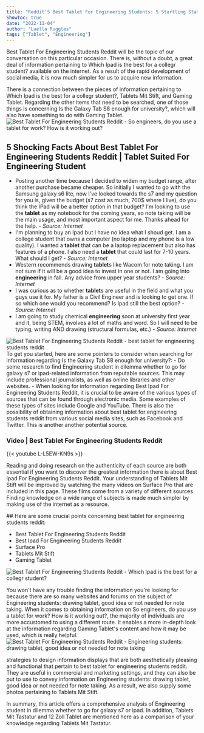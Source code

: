 ```yaml
---
title: "Reddit'S Best Tablet For Engineering Students: 5 Startling Statistics"
ShowToc: true 
date: "2022-11-04"
author: "Luella Ruggles" 
tags: ["Tablet", "Engineering"]
---
```


Best Tablet For Engineering Students Reddit will be the topic of our conversation on this particular occasion. There is, without a doubt, a great deal of information pertaining to Which Ipad is the best for a collegr student? available on the internet. As a result of the rapid development of social media, it is now much simpler for us to acquire new information.

There is a connection between the pieces of information pertaining to Which Ipad is the best for a collegr student?, Tablets Mit Stift, and Gaming Tablet. Regarding the other items that need to be searched, one of those things is concerning Is the Galaxy Tab S8 enough for university?, which will also have something to do with Gaming Tablet.
<img loading="lazy" src="https://venturebeat.com/wp-content/uploads/2019/10/dinner_party_corpus_v1-1.jpg._CB452790362_-1.jpg?w=364" onerror="this.onerror=null;this.src='https://blogger.googleusercontent.com/img/a/AVvXsEhe7F7TRXHtjiKvHb5vS7DmnxvpHiDyoYyYvm1nHB3Qp2_w3BnM6A2eq4v7FYxCC9bfZt3a9vIMtAYEKUiaDQbHMg-ViyGmRIj39MLp0bGFfgfYw1Dc9q_H-T0wiTm3l0Uq42dETrN9eC8aGJ9_IORZsxST1AcLR7np1koOfcc7tnHa4S8Mwz_xD9d0=s16000';" alt="Best Tablet For Engineering Students Reddit - So engineers, do you use a tablet for work? How is it working out?" >

## 5 Shocking Facts About Best Tablet For Engineering Students Reddit | Tablet Suited For Engineering Student
-   Posting another time because I decided to widen my budget range, after another purchase became cheaper. So initially I wanted to go with the Samsung galaxy s6 lite, now I've looked towards the s7 and my question for you is, given the budget (s7 cost as much, 700$ where I live), do you think the IPad will be a better option in that budget? I'm looking to use the **tablet** as my notebook for the coming years, so note taking will be the main usage, and most important aspect for me. Thanks ahead for the help. - <cite>Source: Internet</cite>
-   I'm planning to buy an Ipad but I have no idea what I shoud get. I am a college student that owns a computer (no laptop and my phone is a low quality). I wanted a **tablet** that can be a laptop replacement but also has features of a phone. I also need a **tablet** that could last for 7-10 years. What should I get? - <cite>Source: Internet</cite>
-   Western recommends drawing **tablet**s like Wacom for note taking. I am not sure if it will be a good idea to invest in one or not. I am going into **engineering** in fall. Any advice from upper year students? - <cite>Source: Internet</cite>
-   I was curious as to whether **tablet**s are useful in the field and what you guys use it for. My father is a Civil Engineer and is looking to get one. If so which one would you recommend? Is Ipad still the best option? - <cite>Source: Internet</cite>
-   I am going to study chemical **engineering** soon at university first year and it, being STEM, involves a lot of maths and word. So I will need to be typing, writing AND drawing (structural formulas, etc.) - <cite>Source: Internet</cite>


<img loading="lazy" src="https://www.army.mil/e2/c/images/2012/01/18/232435/original.jpg" onerror="this.onerror=null;this.src='https://blogger.googleusercontent.com/img/a/AVvXsEhe7F7TRXHtjiKvHb5vS7DmnxvpHiDyoYyYvm1nHB3Qp2_w3BnM6A2eq4v7FYxCC9bfZt3a9vIMtAYEKUiaDQbHMg-ViyGmRIj39MLp0bGFfgfYw1Dc9q_H-T0wiTm3l0Uq42dETrN9eC8aGJ9_IORZsxST1AcLR7np1koOfcc7tnHa4S8Mwz_xD9d0=s16000';" alt="Best Tablet For Engineering Students Reddit - best tablet for engineering students reddit" >
To get you started, here are some pointers to consider when searching for information regarding Is the Galaxy Tab S8 enough for university?:
- Do some research to find Engineering student in dilemma whether to go for galaxy s7 or ipad-related information from reputable sources. This may include professional journalists, as well as online libraries and other websites.
- When looking for information regarding Best Ipad For Engineering Students Reddit, it is crucial to be aware of the various types of sources that can be found through electronic media. Some examples of these types of sites include Google and YouTube. There is also the possibility of obtaining information about best tablet for engineering students reddit from various social media sites, such as Facebook and Twitter. This is another another potential source.

### Video | Best Tablet For Engineering Students Reddit
{{< youtube L-L5EW-KN9s >}} 


Reading and doing research on the authenticity of each source are both essential if you want to discover the greatest information there is about Best Ipad For Engineering Students Reddit.
Your understanding of Tablets Mit Stift will be improved by watching the many videos on Surface Pro that are included in this page. These films come from a variety of different sources. Finding knowledge on a wide range of subjects is made much simpler by making use of the internet as a resource.
<script async="async" data-cfasync="false" src="//normallydemandedalter.com/fe63df3c5408708b15d8dc3d9b206b31/invoke.js"></script>
<div id="container-fe63df3c5408708b15d8dc3d9b206b31"></div>
## Here are some crucial points concerning best tablet for engineering students reddit:

- Best Tablet For Engineering Students Reddit
- Best Ipad For Engineering Students Reddit
- Surface Pro
- Tablets Mit Stift
- Gaming Tablet

 <img loading="lazy" src="https://cdn.rit.edu/images/news/2020-09/aerial_drone_09-web.jpg" onerror="this.onerror=null;this.src='https://blogger.googleusercontent.com/img/a/AVvXsEhe7F7TRXHtjiKvHb5vS7DmnxvpHiDyoYyYvm1nHB3Qp2_w3BnM6A2eq4v7FYxCC9bfZt3a9vIMtAYEKUiaDQbHMg-ViyGmRIj39MLp0bGFfgfYw1Dc9q_H-T0wiTm3l0Uq42dETrN9eC8aGJ9_IORZsxST1AcLR7np1koOfcc7tnHa4S8Mwz_xD9d0=s16000';" alt="Best Tablet For Engineering Students Reddit - Which Ipad is the best for a collegr student?" >

You won't have any trouble finding the information you're looking for because there are so many websites and forums on the subject of Engineering students: drawing tablet, good idea or not needed for note taking.
When it comes to obtaining information on So engineers, do you use a tablet for work? How is it working out?, the majority of individuals are more accustomed to using a different route. It enables a more in-depth look at the information regarding Gaming Tablet's content and how it may be used, which is really helpful.
<img loading="lazy" src="https://4.bp.blogspot.com/-iReEjy4aj6U/Wh87nCQ0VqI/AAAAAAAAAA8/ErvL7fnBK0AnmqhYFT1SV36zs83wQHd1ACLcBGAs/s1600/laptop_repair_vancouver.jpg" onerror="this.onerror=null;this.src='https://blogger.googleusercontent.com/img/a/AVvXsEhe7F7TRXHtjiKvHb5vS7DmnxvpHiDyoYyYvm1nHB3Qp2_w3BnM6A2eq4v7FYxCC9bfZt3a9vIMtAYEKUiaDQbHMg-ViyGmRIj39MLp0bGFfgfYw1Dc9q_H-T0wiTm3l0Uq42dETrN9eC8aGJ9_IORZsxST1AcLR7np1koOfcc7tnHa4S8Mwz_xD9d0=s16000';" alt="Best Tablet For Engineering Students Reddit - Engineering students: drawing tablet, good idea or not needed for note taking" >

strategies to design information displays that are both aesthetically pleasing and functional that pertain to best tablet for engineering students reddit. They are useful in commercial and marketing settings, and they can also be put to use to convey information on Engineering students: drawing tablet, good idea or not needed for note taking. As a result, we also supply some photos pertaining to Tablets Mit Stift.

In summary, this article offers a comprehensive analysis of Engineering student in dilemma whether to go for galaxy s7 or ipad. In addition, Tablets Mit Tastatur and 12 Zoll Tablet are mentioned here as a comparison of your knowledge regarding Tablets Mit Tastatur.

	

